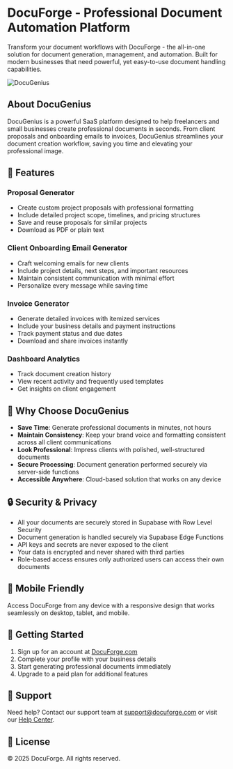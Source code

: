 # DocuForge - Professional Document Automation Platform

Transform your document workflows with DocuForge - the all-in-one solution for document generation, management, and automation. Built for modern businesses that need powerful, yet easy-to-use document handling capabilities.

![DocuGenius](https://via.placeholder.com/1200x400?text=DocuGenius)

## About DocuGenius

DocuGenius is a powerful SaaS platform designed to help freelancers and small businesses create professional documents in seconds. From client proposals and onboarding emails to invoices, DocuGenius streamlines your document creation workflow, saving you time and elevating your professional image.

## 🚀 Features

### Proposal Generator
- Create custom project proposals with professional formatting
- Include detailed project scope, timelines, and pricing structures
- Save and reuse proposals for similar projects
- Download as PDF or plain text

### Client Onboarding Email Generator
- Craft welcoming emails for new clients
- Include project details, next steps, and important resources
- Maintain consistent communication with minimal effort
- Personalize every message while saving time

### Invoice Generator
- Generate detailed invoices with itemized services
- Include your business details and payment instructions
- Track payment status and due dates
- Download and share invoices instantly

### Dashboard Analytics
- Track document creation history
- View recent activity and frequently used templates
- Get insights on client engagement

## 💎 Why Choose DocuGenius

- **Save Time**: Generate professional documents in minutes, not hours
- **Maintain Consistency**: Keep your brand voice and formatting consistent across all client communications
- **Look Professional**: Impress clients with polished, well-structured documents
- **Secure Processing**: Document generation performed securely via server-side functions
- **Accessible Anywhere**: Cloud-based solution that works on any device

## 🔒 Security & Privacy

- All your documents are securely stored in Supabase with Row Level Security
- Document generation is handled securely via Supabase Edge Functions
- API keys and secrets are never exposed to the client
- Your data is encrypted and never shared with third parties
- Role-based access ensures only authorized users can access their own documents

## 📱 Mobile Friendly

Access DocuForge from any device with a responsive design that works seamlessly on desktop, tablet, and mobile.

## 🚀 Getting Started

1. Sign up for an account at [DocuForge.com](https://docuforge.com)
2. Complete your profile with your business details
3. Start generating professional documents immediately
4. Upgrade to a paid plan for additional features

## 💬 Support

Need help? Contact our support team at support@docuforge.com or visit our [Help Center](https://docuforge.com/help).

## 📝 License

© 2025 DocuForge. All rights reserved.
